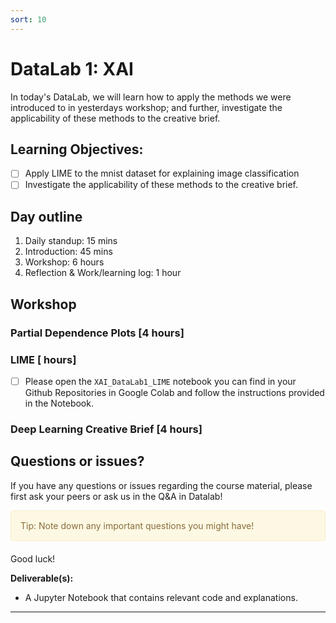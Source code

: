 ```yaml
---
sort: 10
---
```


# DataLab 1: XAI

In today's DataLab, we will learn how to apply the methods we were introduced to in yesterdays workshop; and further, investigate the applicability of these methods to the creative brief.

## Learning Objectives:


- [ ] Apply LIME to the mnist dataset for explaining image classification
- [ ] Investigate the applicability of these methods to the creative brief.

## Day outline

1. Daily standup: 15 mins
2. Introduction: 45 mins
3. Workshop: 6 hours
5. Reflection & Work/learning log: 1 hour

## Workshop

### Partial Dependence Plots [4 hours]

### LIME [ hours]
- [ ] Please open the ```XAI_DataLab1_LIME``` notebook you can find in your Github Repositories in Google Colab and follow the instructions provided in the Notebook.

### Deep Learning Creative Brief [4 hours]

## Questions or issues?
If you have any questions or issues regarding the course material, please first ask your peers or ask us in the Q&A in Datalab!

<div style="padding: 15px; border: 1px solid transparent; border-color: transparent; margin-bottom: 20px; border-radius: 4px; color: #8a6d3b;; background-color: #fcf8e3; border-color: #faebcc;">
Tip: Note down any important questions you might have!
</div>

Good luck!


__Deliverable(s):__

- A Jupyter Notebook that contains relevant code and explanations.

***
